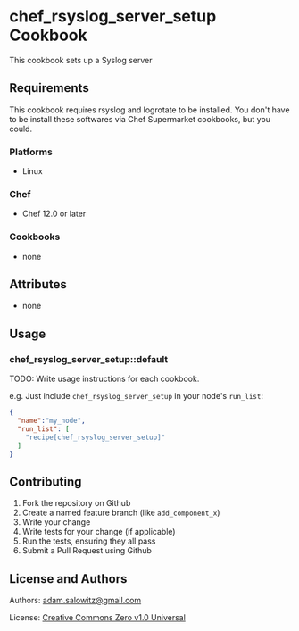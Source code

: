 # chef_rsyslog_server_setup Cookbook

This cookbook sets up a Syslog server

## Requirements

This cookbook requires rsyslog and logrotate to be installed.  You don't have to be install these softwares via Chef Supermarket cookbooks, but you could.

### Platforms

- Linux

### Chef

- Chef 12.0 or later

### Cookbooks

- none

## Attributes

- none

## Usage

### chef_rsyslog_server_setup::default

TODO: Write usage instructions for each cookbook.

e.g.
Just include `chef_rsyslog_server_setup` in your node's `run_list`:

```json
{
  "name":"my_node",
  "run_list": [
    "recipe[chef_rsyslog_server_setup]"
  ]
}
```

## Contributing

1. Fork the repository on Github
2. Create a named feature branch (like `add_component_x`)
3. Write your change
4. Write tests for your change (if applicable)
5. Run the tests, ensuring they all pass
6. Submit a Pull Request using Github

## License and Authors

Authors: adam.salowitz@gmail.com

License: [Creative Commons Zero v1.0 Universal](https://creativecommons.org/publicdomain/zero/1.0/legalcode)

